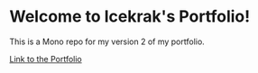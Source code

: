 # Welcome to Icekrak's Portfolio!

This is a Mono repo for my version 2 of my portfolio.

[Link to the Portfolio](https://felix-hu.me/)
